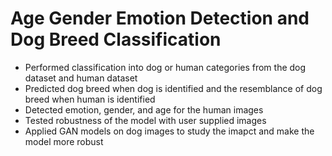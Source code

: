 # Age Gender Emotion Detection and Dog Breed Classification
- Performed classification into dog or human categories from the dog dataset and human dataset
- Predicted dog breed when dog is identified and the resemblance of dog breed when human is identified
- Detected emotion, gender, and age for the human images 
- Tested robustness of the model with user supplied images
- Applied GAN models on dog images to study the imapct and make the model more robust
